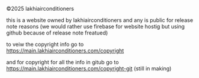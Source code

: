 ﻿©2025 lakhiairconditioners

this is a website owned by lakhiairconditioners and any is public for release note reasons (we would rather use firebase for website hostig but using github because of release note freatued)

to veiw the copyright info go to 
https://main.lakhiairconditioners.com/copyright

and for copyright for all the info in gitub go to
https://main.lakhiairconditioners.com/copyright-git (still in making)